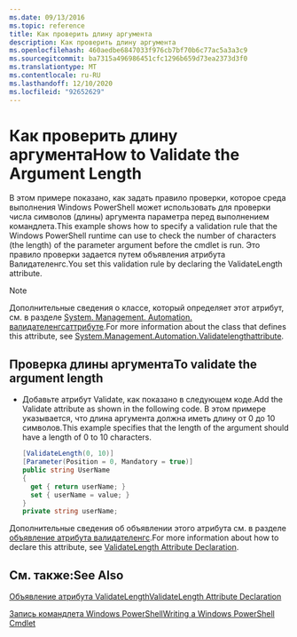 ```yaml
---
ms.date: 09/13/2016
ms.topic: reference
title: Как проверить длину аргумента
description: Как проверить длину аргумента
ms.openlocfilehash: 460aedbe6847033f976cb7bf70b6c77ac5a3a3c9
ms.sourcegitcommit: ba7315a496986451cfc1296b659d73ea2373d3f0
ms.translationtype: MT
ms.contentlocale: ru-RU
ms.lasthandoff: 12/10/2020
ms.locfileid: "92652629"
---
```

# <a name="how-to-validate-the-argument-length"></a><span data-ttu-id="7160a-103">Как проверить длину аргумента</span><span class="sxs-lookup"><span data-stu-id="7160a-103">How to Validate the Argument Length</span></span>

<span data-ttu-id="7160a-104">В этом примере показано, как задать правило проверки, которое среда выполнения Windows PowerShell может использовать для проверки числа символов (длины) аргумента параметра перед выполнением командлета.</span><span class="sxs-lookup"><span data-stu-id="7160a-104">This example shows how to specify a validation rule that the Windows PowerShell runtime can use to check the number of characters (the length) of the parameter argument before the cmdlet is run.</span></span> <span data-ttu-id="7160a-105">Это правило проверки задается путем объявления атрибута Валидателенгс.</span><span class="sxs-lookup"><span data-stu-id="7160a-105">You set this validation rule by declaring the ValidateLength attribute.</span></span>

> [!NOTE]
> <span data-ttu-id="7160a-106">Дополнительные сведения о классе, который определяет этот атрибут, см. в разделе [System. Management. Automation. валидателенгсаттрибуте](/dotnet/api/System.Management.Automation.ValidateLengthAttribute).</span><span class="sxs-lookup"><span data-stu-id="7160a-106">For more information about the class that defines this attribute, see [System.Management.Automation.Validatelengthattribute](/dotnet/api/System.Management.Automation.ValidateLengthAttribute).</span></span>

## <a name="to-validate-the-argument-length"></a><span data-ttu-id="7160a-107">Проверка длины аргумента</span><span class="sxs-lookup"><span data-stu-id="7160a-107">To validate the argument length</span></span>

- <span data-ttu-id="7160a-108">Добавьте атрибут Validate, как показано в следующем коде.</span><span class="sxs-lookup"><span data-stu-id="7160a-108">Add the Validate attribute as shown in the following code.</span></span> <span data-ttu-id="7160a-109">В этом примере указывается, что длина аргумента должна иметь длину от 0 до 10 символов.</span><span class="sxs-lookup"><span data-stu-id="7160a-109">This example specifies that the length of the argument should have a length of 0 to 10 characters.</span></span>

    ```csharp
    [ValidateLength(0, 10)]
    [Parameter(Position = 0, Mandatory = true)]
    public string UserName
    {
      get { return userName; }
      set { userName = value; }
    }
    private string userName;
    ```

<span data-ttu-id="7160a-110">Дополнительные сведения об объявлении этого атрибута см. в разделе [объявление атрибута валидателенгс](./validatelength-attribute-declaration.md).</span><span class="sxs-lookup"><span data-stu-id="7160a-110">For more information about how to declare this attribute, see [ValidateLength Attribute Declaration](./validatelength-attribute-declaration.md).</span></span>

## <a name="see-also"></a><span data-ttu-id="7160a-111">См. также:</span><span class="sxs-lookup"><span data-stu-id="7160a-111">See Also</span></span>

[<span data-ttu-id="7160a-112">Объявление атрибута ValidateLength</span><span class="sxs-lookup"><span data-stu-id="7160a-112">ValidateLength Attribute Declaration</span></span>](./validatelength-attribute-declaration.md)

[<span data-ttu-id="7160a-113">Запись командлета Windows PowerShell</span><span class="sxs-lookup"><span data-stu-id="7160a-113">Writing a Windows PowerShell Cmdlet</span></span>](./writing-a-windows-powershell-cmdlet.md)
